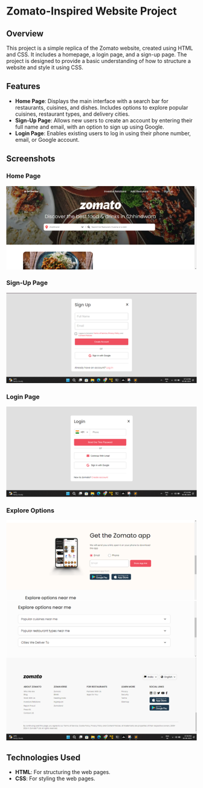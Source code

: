 # Zomato-Inspired Website Project

## Overview

This project is a simple replica of the Zomato website, created using HTML and CSS. It includes a homepage, a login page, and a sign-up page. The project is designed to provide a basic understanding of how to structure a website and style it using CSS.

## Features

- **Home Page**: Displays the main interface with a search bar for restaurants, cuisines, and dishes. Includes options to explore popular cuisines, restaurant types, and delivery cities.
- **Sign-Up Page**: Allows new users to create an account by entering their full name and email, with an option to sign up using Google.
- **Login Page**: Enables existing users to log in using their phone number, email, or Google account.

## Screenshots

### Home Page
![Home Page](https://github.com/Priyanshu0714/Zomato-Landing-Page/blob/main/img1.png)

### Sign-Up Page
![Sign-Up Page](https://github.com/Priyanshu0714/Zomato-Landing-Page/blob/main/signup.png)

### Login Page
![Login Page](https://github.com/Priyanshu0714/Zomato-Landing-Page/blob/main/login.png)

### Explore Options
![Explore Options](https://github.com/Priyanshu0714/Zomato-Landing-Page/blob/main/img2.png)
![Explore Options](https://github.com/Priyanshu0714/Zomato-Landing-Page/blob/main/img3.png)
![Explore Options](https://github.com/Priyanshu0714/Zomato-Landing-Page/blob/main/img4.png)

## Technologies Used

- **HTML**: For structuring the web pages.
- **CSS**: For styling the web pages.

